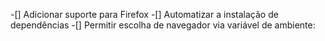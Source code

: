 -[] Adicionar suporte para Firefox
-[] Automatizar a instalação de dependências
-[]  Permitir escolha de navegador via variável de ambiente:





